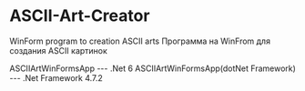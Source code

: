 # ASCII-Art-Creator
WinForm program to creation ASCII arts
Программа на WinFrom для создания ASCII картинок

ASCIIArtWinFormsApp --- .Net 6
ASCIIArtWinFormsApp(dotNet Framework) --- .Net Framework 4.7.2
